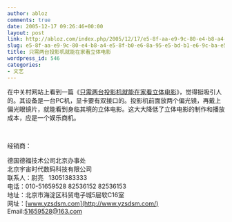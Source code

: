 ```yaml
---
author: abloz
comments: true
date: 2005-12-17 09:26:46+00:00
layout: post
link: http://abloz.com/index.php/2005/12/17/e5-8f-aa-e9-9c-80-e4-b8-a4-e5-8f-b0-e6-8a-95-e5-bd-b1-e6-9c-ba-e5-b0-b1-e8-83-bd-e5-9c-a8-e5-ae-b6-e7-9c-8b-e7-ab-8b-e4-bd-93-e7-94-b5-e5-bd-b1/
slug: e5-8f-aa-e9-9c-80-e4-b8-a4-e5-8f-b0-e6-8a-95-e5-bd-b1-e6-9c-ba-e5-b0-b1-e8-83-bd-e5-9c-a8-e5-ae-b6-e7-9c-8b-e7-ab-8b-e4-bd-93-e7-94-b5-e5-bd-b1
title: 只需两台投影机就能在家看立体电影
wordpress_id: 546
categories:
- 文艺
---
```


在中关村网站上看到一篇《[只需两台投影机就能在家看立体电影](http://projector.zol.com.cn/2005/0414/163727.shtml)》，觉得挺吸引人的。其设备是一台PC机，显卡要有双接口的。投影机前面放两个偏光镜，再戴上偏光眼镜片，就能看到身临其境的立体电影。这大大降低了立体电影的制作和播放成本，应是一个娱乐商机。




 




经销商：




德国德福技术公司北京办事处  
北京宇宙时代数码科技有限公司  
联系人：尉亮   13051383333  
电话：010-51659528 82536152 82536153  
地址：北京市海淀区科贸电子城5层软C16室  
网址：[www.yzsdsm.com](http://www.yzsdsm.com/)  
Email:51659528@163.com  





 




 
